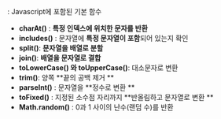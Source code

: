 : Javascript에 포함된 기본 함수

+ **charAt()** : **특정 인덱스에 위치한 문자를 반환**
+ **includes()** : 문자열에 **특정 문자열이 포함**되어 있는지 확인
+ **split()**: **문자열을 배열로 분할**
+ **join()**: **배열을 문자열로 결합**
+ **toLowerCase() 와 toUpperCase()**: 대소문자로 변환
+ **trim()**: 양쪽  **끝의 공백 제거 **
+ **parseInt()** : 문자열을  **정수로 변환 **
+ **toFixed()** : 지정된 소수점 자리까지  **반올림하고 문자열로 변환 **
+ **Math.random()** : 0과 1 사이의 난수(랜덤 수)를 반환